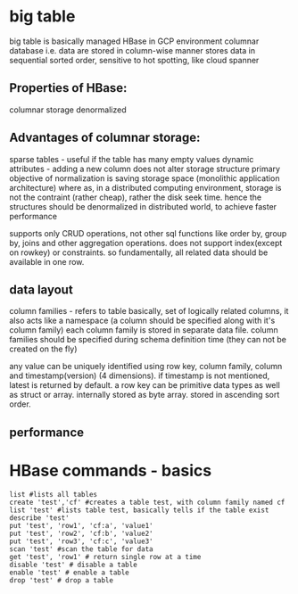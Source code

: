 # big table
big table is basically managed HBase in GCP environment
columnar database i.e. data are stored in column-wise manner
stores data in sequential sorted order, sensitive to hot spotting, like cloud spanner

## Properties of HBase:
columnar storage
denormalized

## Advantages of columnar storage:
sparse tables - useful if the table has many empty values
dynamic attributes - adding a new column does not alter storage structure
primary objective of normalization is saving storage space (monolithic application architecture)
where as, in a distributed computing environment, storage is not the contraint (rather cheap), rather the disk seek time. hence the structures should be denormalized in distributed world, to achieve faster performance

supports only CRUD operations, not other sql functions like order by, group by, joins and other aggregation operations. 
does not support index(except on rowkey) or constraints. so fundamentally, all related data should be available in one row.

## data layout
column families - refers to table basically, set of logically related columns, it also acts like a namespace (a column should be specified along with it's column family)
each column family is stored in separate data file. column families should be specified during schema definition time (they can not be created on the fly)

any value can be uniquely identified using row key, column family, column and timestamp(version) (4 dimensions). if timestamp is not mentioned, latest is returned by default.
a row key can be primitive data types as well as struct or array. internally stored as byte array. stored in ascending sort order.

## performance


# HBase commands - basics
```
list #lists all tables
create 'test','cf' #creates a table test, with column family named cf
list 'test' #lists table test, basically tells if the table exist
describe 'test'
put 'test', 'row1', 'cf:a', 'value1'
put 'test', 'row2', 'cf:b', 'value2'
put 'test', 'row3', 'cf:c', 'value3'
scan 'test' #scan the table for data
get 'test', 'row1' # return single row at a time
disable 'test' # disable a table
enable 'test' # enable a table
drop 'test' # drop a table
```
